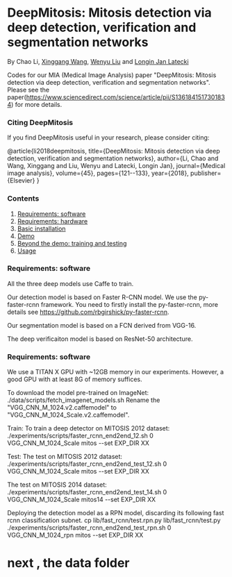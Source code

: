 # DeepMitosis: Mitosis detection via deep detection, verification and segmentation networks
By Chao Li, [Xinggang Wang](http://www.xinggangw.info/), [Wenyu Liu](http://mclab.eic.hust.edu.cn/MCWebDisplay/PersonDetails.aspx?Name=Wenyu%20Liu) and [Longin Jan Latecki](https://cis.temple.edu/~latecki/)

Codes for our MIA (Medical Image Analysis) paper "DeepMitosis: Mitosis detection via deep detection, verification and segmentation networks". Please see the paper(https://www.sciencedirect.com/science/article/pii/S1361841517301834) for more details.

### Citing DeepMitosis

If you find DeepMitosis useful in your research, please consider citing:
    
@article{li2018deepmitosis,
  title={DeepMitosis: Mitosis detection via deep detection, verification and segmentation networks},
  author={Li, Chao and Wang, Xinggang and Liu, Wenyu and Latecki, Longin Jan},
  journal={Medical image analysis},
  volume={45},
  pages={121--133},
  year={2018},
  publisher={Elsevier}
}
    
### Contents
1. [Requirements: software](#requirements-software)
2. [Requirements: hardware](#requirements-hardware)
3. [Basic installation](#installation-sufficient-for-the-demo)
4. [Demo](#demo)
5. [Beyond the demo: training and testing](#beyond-the-demo-installation-for-training-and-testing-models)
6. [Usage](#usage)

### Requirements: software

All the three deep models use Caffe to train. 

Our detection model is based on Faster R-CNN model. We use the py-faster-rcnn framework. You need to firstly install the py-faster-rcnn, more details see https://github.com/rbgirshick/py-faster-rcnn.

Our segmentation model is based on a FCN derived from VGG-16.

The deep verificaiton model is based on ResNet-50 architecture.

### Requirements: software

We use a TITAN X GPU with ~12GB memory in our experiments. However, a good GPU with at least 8G of memory suffices.


To download the model pre-trained on ImageNet:
./data/scripts/fetch_imagenet_models.sh
Rename the "VGG_CNN_M_1024.v2.caffemodel" to "VGG_CNN_M_1024_Scale.v2.caffemodel".



Train:
To train a deep detector on MITOSIS 2012 dataset:
./experiments/scripts/faster_rcnn_end2end_12.sh 0 VGG_CNN_M_1024_Scale mitos --set EXP_DIR XX

Test:
The test on MITOSIS 2012 dataset:
./experiments/scripts/faster_rcnn_end2end_test_12.sh 0 VGG_CNN_M_1024_Scale mitos --set EXP_DIR XX

The test on MITOSIS 2014 dataset:
./experiments/scripts/faster_rcnn_end2end_test_14.sh 0 VGG_CNN_M_1024_Scale mitos14 --set EXP_DIR XX

Deploying the detection model as a RPN model, discarding its following fast rcnn classification subnet.
cp lib/fast_rcnn/test.rpn.py lib/fast_rcnn/test.py
./experiments/scripts/faster_rcnn_end2end_test_rpn.sh 0 VGG_CNN_M_1024_rpn mitos --set EXP_DIR XX

# next , the data folder






